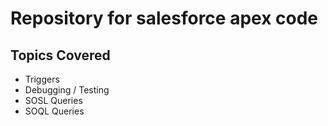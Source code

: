 # Repository for salesforce apex code

## Topics Covered
 - Triggers
 - Debugging / Testing
 - SOSL Queries
 - SOQL Queries
